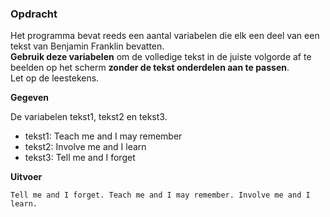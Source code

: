 ### Opdracht

Het programma bevat reeds een aantal variabelen die elk een deel van een tekst van Benjamin Franklin bevatten.  
**Gebruik deze variabelen** om de volledige tekst in de juiste volgorde af te beelden op het scherm **zonder de tekst onderdelen aan te passen**.  
Let op de leestekens.

**Gegeven**

De variabelen tekst1, tekst2 en tekst3.

- tekst1: Teach me and I may remember
- tekst2: Involve me and I learn
- tekst3: Tell me and I forget

**Uitvoer**

    Tell me and I forget. Teach me and I may remember. Involve me and I learn.
